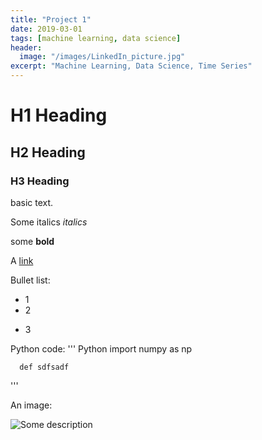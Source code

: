 ```yaml
---
title: "Project 1"
date: 2019-03-01
tags: [machine learning, data science]
header:
  image: "/images/LinkedIn_picture.jpg"
excerpt: "Machine Learning, Data Science, Time Series"
---
```


# H1 Heading

## H2 Heading

### H3 Heading

basic text.

Some italics *italics*

some **bold**

A [link](google.com)

Bullet list:
* 1
* 2
+ 3

Python code:
''' Python
      import numpy as np

      def sdfsadf
'''

An image:

<img src="{{ site.url }}{{ site.baseurl }}/images/LinkedIn_picture.jpg" alt="Some description">
